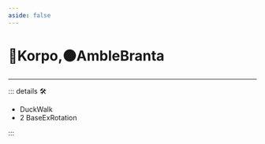 ```yaml
---
aside: false
---
```

# 🔷Korpo,🟠AmbleBranta

---

<!-- =================================================== -->
<!-- =================================================== -->
<!-- =================================================== -->
<!-- =================================================== -->
<!-- =================================================== -->
::: details 🛠

- DuckWalk
- 2 BaseExRotation

:::
